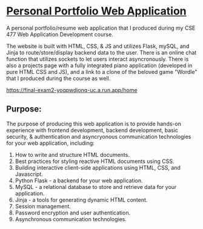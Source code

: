# [Personal Portfolio Web Application](https://final-exam2-yoqpwdjonq-uc.a.run.app/home)

A personal portfolio/resume web application that I produced during my CSE 477 Web Application Development course.

The website is built with HTML, CSS, & JS and utilizes Flask, mySQL, and Jinja to route/store/display backend data to the user. There is an online chat function that utilizes sockets to let users interact asyncronously. There is also a projects page with a fully integrated piano application (developed in pure HTML CSS and JS), and a link to a clone of the beloved game "Wordle" that I produced during the course as well.

https://final-exam2-yoqpwdjonq-uc.a.run.app/home

## Purpose:

The purpose of producing this web application is to provide hands-on experience with frontend development, backend development, basic security, & authentication and asyncryonous communication technologies for your web application, including:

1. How to write and structure HTML documents.
2. Best practices for styling reactive HTML documents using CSS.
3. Building interactive client-side applications using HTML, CSS, and Javascript.
4. Python Flask - a backend for your web application.
5. MySQL - a relational database to store and retrieve data for your application.
6. Jinja - a tools for generating dynamic HTML content.
7. Session management.
8. Password encryption and user authentication.
9. Asynchronous communication technologies.
